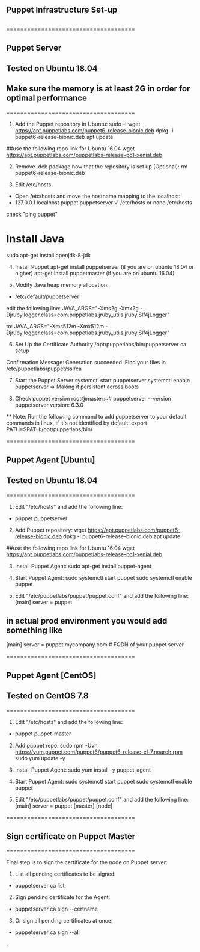 ## ###################################
## Puppet Infrastructure Set-up
## ###################################

=====================================
## Puppet Server
## Tested on Ubuntu 18.04
## Make sure the memory is at least 2G in order for optimal performance
=====================================

1. Add the Puppet repository in Ubuntu:
sudo -i
wget https://apt.puppetlabs.com/puppet6-release-bionic.deb
dpkg -i puppet6-release-bionic.deb
apt update

##use the following repo link for Ubuntu 16.04
wget https://apt.puppetlabs.com/puppetlabs-release-pc1-xenial.deb

2. Remove .deb package now that the repository is set up (Optional):
rm puppet6-release-bionic.deb

3. Edit /etc/hosts
- Open /etc/hosts and move the hostname mapping to the localhost:
- 127.0.0.1 <fqdn> localhost puppet puppetserver
vi /etc/hosts
or
nano /etc/hosts

check "ping puppet"

# Install Java
sudo apt-get install openjdk-8-jdk

4. Install Puppet
apt-get install puppetserver (if you are on ubuntu 18.04 or higher)
apt-get install puppetmaster (if you are on ubuntu 16.04)


5. Modify Java heap memory allocation:
- /etc/default/puppetserver

edit the following line:
JAVA_ARGS="-Xms2g -Xmx2g -Djruby.logger.class=com.puppetlabs.jruby_utils.jruby.Slf4jLogger"

to:
JAVA_ARGS="-Xms512m -Xmx512m -Djruby.logger.class=com.puppetlabs.jruby_utils.jruby.Slf4jLogger"


6. Set Up the Certificate Authority
/opt/puppetlabs/bin/puppetserver ca setup

Confirmation Message:
Generation succeeded. Find your files in /etc/puppetlabs/puppet/ssl/ca

7. Start the Puppet Server
systemctl start puppetserver
systemctl enable puppetserver => Making it persistent across boots

8. Check puppet version
root@master:~# puppetserver --version
puppetserver version: 6.3.0

** Note: Run the following command to add puppetserver to your default commands in linux, if it's not identified by default:
export PATH=$PATH:/opt/puppetlabs/bin/


=====================================
## Puppet Agent [Ubuntu]
## Tested on Ubuntu 18.04
=====================================

1. Edit "/etc/hosts" and add the following line:
- <puppetserverip> puppet puppetserver

2. Add Puppet repository:
wget https://apt.puppetlabs.com/puppet6-release-bionic.deb
dpkg -i puppet6-release-bionic.deb
apt update

##use the following repo link for Ubuntu 16.04
wget https://apt.puppetlabs.com/puppetlabs-release-pc1-xenial.deb

3. Install Puppet Agent:
sudo apt-get install puppet-agent

4. Start Puppet Agent:
sudo systemctl start puppet
sudo systemctl enable puppet

5. Edit "/etc/puppetlabs/puppet/puppet.conf" and add the following line:
[main]
server = puppet

## in actual prod environment you would add something like
[main]
server = puppet.mycompany.com # FQDN of your puppet server


=====================================
## Puppet Agent [CentOS]
## Tested on CentOS 7.8
=====================================

1. Edit "/etc/hosts" and add the following line:
- <puppetserverip> puppet puppet-master

2. Add puppet repo:
sudo rpm -Uvh https://yum.puppet.com/puppet6/puppet6-release-el-7.noarch.rpm
sudo yum update -y

3. Install Puppet Agent:
sudo yum install -y puppet-agent

4. Start Puppet Agent:
sudo systemctl start puppet
sudo systemctl enable puppet

5. Edit "/etc/puppetlabs/puppet/puppet.conf" and add the following line:
[main]
server = puppet
[master]
[node]


=====================================
## Sign certificate on Puppet Master
=====================================

Final step is to sign the certificate for the node on Puppet server:

1. List all pending certificates to be signed:
- puppetserver ca list

2. Sign pending certificate for the Agent:
- puppetserver ca sign --certname <nodename>

3. Or sign all pending certificates at once:
- puppetserver ca sign --all


.
